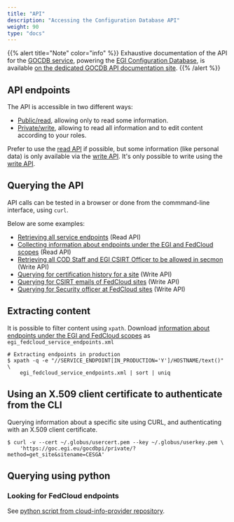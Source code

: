 ```yaml
---
title: "API"
description: "Accessing the Configuration Database API"
weight: 90
type: "docs"
---
```


{{% alert title="Note" color="info" %}} Exhaustive documentation of the API for
the [GOCDB service](https://github.com/GOCDB/gocdb), powering the
[EGI Configuration Database](../), is available
[on the dedicated GOCDB API documentation site](https://gocdb.github.io/api/).
{{% /alert %}}

## API endpoints

The API is accessible in two different ways:

- [Public/read](https://gocdb.github.io/api/read/), allowing only to read some
  information.
- [Private/write](https://gocdb.github.io/api/write/), allowing to read all
  information and to edit content according to your roles.

Prefer to use the [read API](https://gocdb.github.io/api/read/) if possible, but
some information (like personal data) is only available via the
[write API](https://gocdb.github.io/api/write/). It's only possible to write
using the [write API](https://gocdb.github.io/api/write/).

## Querying the API

API calls can be tested in a browser or done from the commmand-line interface,
using `curl`.

Below are some examples:

- [Retrieving all service endpoints](https://goc.egi.eu/gocdbpi/public/?method=get_service_endpoint)
  (Read API)
- [Collecting information about endpoints under the EGI and FedCloud scopes](https://goc.egi.eu/gocdbpi/public/?method=get_service_endpoint&scope=EGI,FedCloud)
  (Read API)
- [Retrieving all COD Staff and EGI CSIRT Officer to be allowed in secmon](https://goc.egi.eu/gocdbpi/private/?method=get_user&roletype=EGI%20CSIRT%20Officer,COD%20Staff)
  (Write API)
- [Querying for certification history for a site](https://goc.egi.eu/gocdbpi/private/?method=get_cert_status_changes&site=mainz)
  (Write API)
- [Querying for CSIRT emails of FedCloud sites](https://goc.egi.eu/gocdbpi/private/?method=get_site&scope=FedCloud,EGI&scope_match=all&certification_status=Certified&production_status=Production)
  (Write API)
- [Querying for Security officer at FedCloud sites](https://goc.egi.eu/gocdbpi/private/?method=get_site_contacts&roletype=Site%20Security%20Officer&scope=FedCloud,EGI&scope_match=all)
  (Write API)

## Extracting content

It is possible to filter content using `xpath`. Download
[information about endpoints under the EGI and FedCloud scopes](https://goc.egi.eu/gocdbpi/public/?method=get_service_endpoint&scope=EGI,FedCloud)
as `egi_fedcloud_service_endpoints.xml`

```shell
# Extracting endpoints in production
$ xpath -q -e "//SERVICE_ENDPOINT[IN_PRODUCTION='Y']/HOSTNAME/text()" \
    egi_fedcloud_service_endpoints.xml | sort | uniq
```

## Using an X.509 client certificate to authenticate from the CLI

Querying information about a specific site using CURL, and authenticating with
an X.509 client certificate.

```shell
$ curl -v --cert ~/.globus/usercert.pem --key ~/.globus/userkey.pem \
    'https://goc.egi.eu/gocdbpi/private/?method=get_site&sitename=CESGA'
```

## Querying using python

### Looking for FedCloud endpoints

See
[python script from cloud-info-provider repository](https://github.com/EGI-Federation/cloud-info-provider/blob/master/cloud_info_provider/providers/gocdb.py).
